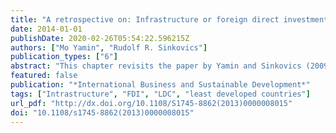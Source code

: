 ```yaml
---
title: "A retrospective on: Infrastructure or foreign direct investment?"
date: 2014-01-01
publishDate: 2020-02-26T05:54:22.596215Z
authors: ["Mo Yamin", "Rudolf R. Sinkovics"]
publication_types: ["6"]
abstract: "This chapter revisits the paper by Yamin and Sinkovics (2009) on the paradoxical relationship between MNE current strategies and economic development. There is evidence that positive developmental impacts of FDI flows are conditional on high levels of human capital and thus on the existence of ‘good’ infrastructure in recipient countries.The chapter makes a conceptual contribution and critically evaluates the key points made in the Yamin and Sinkovics (2009) paper.The build-up of infrastructure and enhancement of domestic capabilities are important underpinnings of sustainable development. ‘Good’ infrastructure, especially basic social infrastructure, is the rock on which otherwise marginalised individuals, groups and country governments can build capabilities.The chapter draws attention to the ‘prisoner dilemma’ nature of the relationship between MNEs and host governments. Dominant MNE strategies in LDCs create a low payoff for both parties. To proceed towards mutually beneficial outcomes in the MNE–LDC relationship, credible and sustained co-operation between the parties are necessary. Research in the area of mutual value creation has only just emerged in the domain of IB.Progressing towards ‘sustainability’ requires that MNE managers are advised to develop a global capability in ‘social embeddedness’. LDCs have great potential of becoming strategic markets and important sites for new product and service development. To pursue these opportunities requires credible and sustained commitment to mutual value creation.This chapter shows that the relationship between MNE strategies and economic development is a contested one. The paper by Yamin and Sinkovics (2009) was one of the first in the domain of IB to suggest that developmental impacts of FDI are contingent on the existence of good infrastructure in recipient countries."
featured: false
publication: "*International Business and Sustainable Development*"
tags: ["Intrastructure", "FDI", "LDC", "least developed countries"]
url_pdf: "http://dx.doi.org/10.1108/S1745-8862(2013)0000008015"
doi: "10.1108/s1745-8862(2013)0000008015"
---
```


